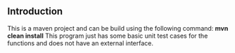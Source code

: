 ## Introduction

This is a maven project and can be build using the following command: 
**mvn clean install**
This program just has some basic unit test cases for the functions and does not have an external interface. 